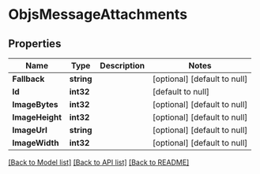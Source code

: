 # ObjsMessageAttachments

## Properties
Name | Type | Description | Notes
------------ | ------------- | ------------- | -------------
**Fallback** | **string** |  | [optional] [default to null]
**Id** | **int32** |  | [default to null]
**ImageBytes** | **int32** |  | [optional] [default to null]
**ImageHeight** | **int32** |  | [optional] [default to null]
**ImageUrl** | **string** |  | [optional] [default to null]
**ImageWidth** | **int32** |  | [optional] [default to null]

[[Back to Model list]](../README.md#documentation-for-models) [[Back to API list]](../README.md#documentation-for-api-endpoints) [[Back to README]](../README.md)


